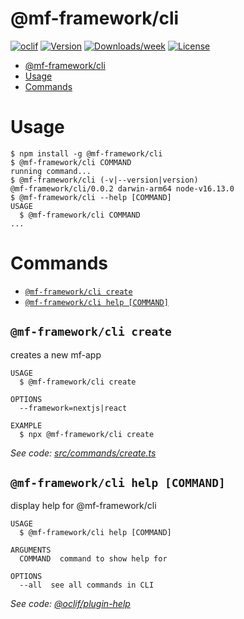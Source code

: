 # @mf-framework/cli

[![oclif](https://img.shields.io/badge/cli-oclif-brightgreen.svg)](https://oclif.io)
[![Version](https://img.shields.io/npm/v/@mf-framework/cli.svg)](https://npmjs.org/package/@mf-framework/cli)
[![Downloads/week](https://img.shields.io/npm/dw/@mf-framework/cli.svg)](https://npmjs.org/package/@mf-framework/cli)
[![License](https://img.shields.io/npm/l/@mf-framework/cli.svg)](https://github.com/marcelovicentegc/microfrontend-framework/blob/master/package.json)

<!-- toc -->
* [@mf-framework/cli](#mf-frameworkcli)
* [Usage](#usage)
* [Commands](#commands)
<!-- tocstop -->

# Usage

<!-- usage -->
```sh-session
$ npm install -g @mf-framework/cli
$ @mf-framework/cli COMMAND
running command...
$ @mf-framework/cli (-v|--version|version)
@mf-framework/cli/0.0.2 darwin-arm64 node-v16.13.0
$ @mf-framework/cli --help [COMMAND]
USAGE
  $ @mf-framework/cli COMMAND
...
```
<!-- usagestop -->

# Commands

<!-- commands -->
* [`@mf-framework/cli create`](#mf-frameworkcli-create)
* [`@mf-framework/cli help [COMMAND]`](#mf-frameworkcli-help-command)

## `@mf-framework/cli create`

creates a new mf-app

```
USAGE
  $ @mf-framework/cli create

OPTIONS
  --framework=nextjs|react

EXAMPLE
  $ npx @mf-framework/cli create
```

_See code: [src/commands/create.ts](https://github.com/marcelovicentegc/microfrontend-framework/blob/v0.0.2/src/commands/create.ts)_

## `@mf-framework/cli help [COMMAND]`

display help for @mf-framework/cli

```
USAGE
  $ @mf-framework/cli help [COMMAND]

ARGUMENTS
  COMMAND  command to show help for

OPTIONS
  --all  see all commands in CLI
```

_See code: [@oclif/plugin-help](https://github.com/oclif/plugin-help/blob/v3.2.4/src/commands/help.ts)_
<!-- commandsstop -->
